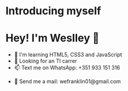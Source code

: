 # Introducing myself
# Hey! I'm Weslley 👋
- 🌱 I'm learning HTML5, CSS3 and JavaScript
- 💼 Looking for an TI carrer
- 📫 Text me on WhatsApp: +351 933 151 316
-   <p>&#128231 Send me a mail: wefranklin01@gmail.com </p>
